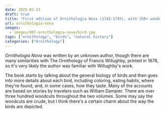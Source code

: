 ```yaml
---
date: 2025-02-11
draft: true
title: "First edition of Ornithologia Nova (1743-1745), with 350+ woodcuts"
url: ornithologia-nova
images:
  - images/007-ornithologia-nova/bird.jpg
tags: ["ornithology", "birds", "natural history"]
categories: ["Ornithology"]
---
```


*Ornithologia Nova* was written by an unknown author, though there are many similarities with The Ornithology of Francis Willughby, printed in 1678, so it's very likely the author was familiar with Willughby's work.

The book starts by talking about the general biology of birds and then goes into more details about each bird, including coloring, eating habits, where they're found, and, in some cases, how they taste. Many of the accounts are based on stories by travelers such as William Dampier. There are over three hundred woodcuts throughout the two volumes. Some may say the woodcuts are crude, but I think there's a certain charm about the way the birds are depicted. 